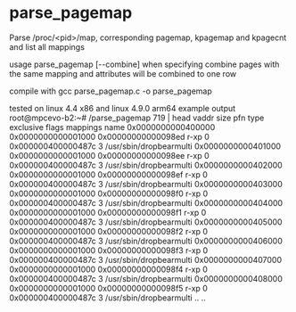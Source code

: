# parse_pagemap
Parse /proc/&lt;pid>/map, corresponding pagemap, kpagemap and kpagecnt  and list all mappings

usage parse_pagemap  [--combine] <pid>
when specifying combine pages with the same mapping and attributes will be combined to one row

compile with
gcc parse_pagemap.c -o parse_pagemap

tested on linux 4.4 x86 and linux 4.9.0 arm64
example output
root@mpcevo-b2:~# /parse_pagemap 719 | head
vaddr size pfn type exclusive flags mappings name
0x0000000000400000 0x0000000000001000 0x00000000000098ed r-xp 0 0x000000400000487c 3 /usr/sbin/dropbearmulti
0x0000000000401000 0x0000000000001000 0x00000000000098ee r-xp 0 0x000000400000487c 3 /usr/sbin/dropbearmulti
0x0000000000402000 0x0000000000001000 0x00000000000098ef r-xp 0 0x000000400000487c 3 /usr/sbin/dropbearmulti
0x0000000000403000 0x0000000000001000 0x00000000000098f0 r-xp 0 0x000000400000487c 3 /usr/sbin/dropbearmulti
0x0000000000404000 0x0000000000001000 0x00000000000098f1 r-xp 0 0x000000400000487c 3 /usr/sbin/dropbearmulti
0x0000000000405000 0x0000000000001000 0x00000000000098f2 r-xp 0 0x000000400000487c 3 /usr/sbin/dropbearmulti
0x0000000000406000 0x0000000000001000 0x00000000000098f3 r-xp 0 0x000000400000487c 3 /usr/sbin/dropbearmulti
0x0000000000407000 0x0000000000001000 0x00000000000098f4 r-xp 0 0x000000400000487c 3 /usr/sbin/dropbearmulti
0x0000000000408000 0x0000000000001000 0x00000000000098f5 r-xp 0 0x000000400000487c 3 /usr/sbin/dropbearmulti
..
..
